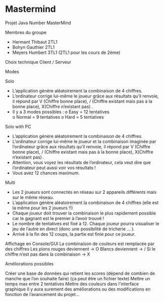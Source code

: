 # Mastermind
Projet Java
Number MasterMind 

Membres du groupe

- Hermant Thibaut	2TL1
- Bohyn Gauthier	2TL1
- Meyers Humbert	3TL1 (2TL1 pour les cours de 2ème)

Choix technique 	Client / Serveur

Modes

Solo 

-	L’application génère aléatoirement la combinaison de 4 chiffres.
-	L’ordinateur corrige lui-même le joueur grâce aux résultats qu’il renvoie, il répond par V (Chiffre bonne place), / (Chiffre existant mais pas à la bonne place), X(Chiffre n’existant pas) . 
-	Il y a 3 modes possibles :
o	Easy = 12 tentatives  
o	Normal = 9 tentatives 
o	Hard = 5 tentatives


Solo with PC

-	L’application génère aléatoirement la combinaison de 4 chiffres.
-	L’ordinateur corrige lui-même le joueur et la combinaison imaginée par l’ordinateur grâce aux résultats qu’il renvoie, il répond par V (Chiffre bonne place), / (Chiffre existant mais pas à la bonne place), X(Chiffre n’existant pas) . 
-	Attention, vous voyez les résultats de l’ordinateur, cela veut dire que l’ordinateur peut aussi voir vos résultats !
-	Vous avez 12 chances maximum.


Multi

-	Les 2 joueurs sont connectés en réseau sur 2 appareils différents mais sur le même réseau.
-	L’application génère aléatoirement la combinaison de 4 chiffres (elle est la même pour les 2 joueurs !!) 
-	Chaque joueur doit trouver la combinaison le plus rapidement possible car le gagnant est le premier à l’avoir trouvé !
-	Le nombre de tentatives est fixé à 12. Chaque joueur pourra visualiser le jeu de l’autre en direct (donc une possibilité de tricherie … ).
-	Arrivé à la fin des 12 coups, la partie est finie pour ce joueur.



Affichage en Console/GUI
La combinaison de couleurs est remplacée par des chiffres
Les pions rouges deviennent -> O
Blancs deviennent -> /
Si le chiffre n’est pas dans la combinaison -> X

Améliorations possibles

Créer une base de données qui retient les scores (dépend de combien de manche que l’on souhaite faire) (ça peut être un fichier texte) 
Mettre un temps max entre 2 tentatives
Mettre des couleurs dans l'interface graphique 
Il y aura surement des améliorations ou des modifications en fonction de l’avancement du projet...
